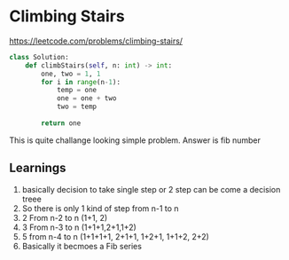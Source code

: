 # Climbing Stairs
https://leetcode.com/problems/climbing-stairs/

```python
class Solution:
    def climbStairs(self, n: int) -> int:
        one, two = 1, 1
        for i in range(n-1):
            temp = one
            one = one + two
            two = temp
            
        return one
```

This is quite challange looking simple problem. Answer is fib number

## Learnings

1. basically decision to take single step or 2 step can be come a decision treee
2. So there is only 1 kind of step from n-1 to n
3. 2 From n-2 to n (1+1, 2)
4. 3 From n-3 to n (1+1+1,2+1,1+2)
5. 5 from n-4 to n (1+1+1+1, 2+1+1, 1+2+1, 1+1+2, 2+2)
6. Basically it becmoes a Fib series